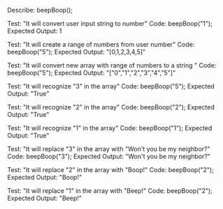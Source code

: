 Describe: beepBoop();

Test: "It will convert user input string to number"
Code: beepBoop("1");
Expected Output: 1

Test: "It will create a range of numbers from user number"
Code: beepBoop("5");
Expected Output: "[0,1,2,3,4,5]"

Test: "It will convert new array with range of numbers to a string "
Code: beepBoop("5");
Expected Output: "["0","1","2","3","4","5"]"

Test: "It will recognize "3" in the array"
Code: beepBoop("5");
Expected Output: "True"

Test: "It will recognize "2" in the array"
Code: beepBoop("2");
Expected Output: "True"

Test: "It will recognize "1" in the array"
Code: beepBoop("1");
Expected Output: "True"

Test: "It will replace "3" in the array with "Won't you be my neighbor?"
Code: beepBoop("3");
Expected Output: "Won't you be my neighbor?"

Test: "It will replace "2" in the array with "Boop!"
Code: beepBoop("2");
Expected Output: "Boop!"

Test: "It will replace "1" in the array with "Beep!"
Code: beepBoop("2");
Expected Output: "Beep!"